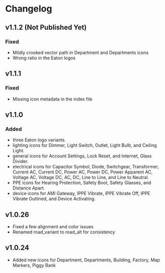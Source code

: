 # Changelog

## v1.1.2 (Not Published Yet)

### Fixed

-   Mildly crooked vector path in Department and Departments icons
-   Wrong ratio in the Eaton logos

## v1.1.1

### Fixed

-   Missing icon metadata in the index file

## v1.1.0

### Added

-   three Eaton logo variants.
-   lighting icons for Dimmer, Light Switch, Outlet, Light Bulb, and Ceiling Light.
-   general icons for Account Settings, Lock Reset, and Internet, Glass Divider.
-   electrical icons for Capacitor Symbol, Diode, Switchgear, Transformer, Current AC, Current DC, Power AC, Power DC, Power Apparent AC, Voltage AC, Voltage DC, AC, DC, Line to Line, and Line to Neutral.
-   PPE icons for Hearing Protection, Safety Boot, Safety Glasses, and Distance Apart.
-   device icons for AMI Gateway, IPPE Vibrate, IPPE Vibrate Off, IPPE Vibrate Outlined, and Device Activating.

## v1.0.26

-   Fixed a few alignment and color issues
-   Renamed road_variant to road_alt for consistency

## v1.0.24

-   Added new icons for Department, Departments, Building, Factory, Map Markers, Piggy Bank
